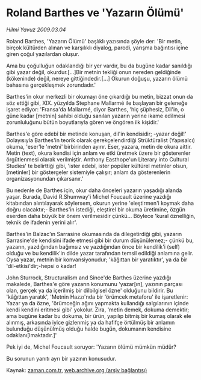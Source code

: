# Roland Barthes ve 'Yazarın Ölümü'

*Hilmi Yavuz 2009.03.04*

<tr><td class="metin" colspan="2" style="padding-top: 20px; padding-left: 5px; padding-right: 10px;">Roland Barthes, 'Yazarın Ölümü' başlıklı yazısında şöyle der: 'Bir metin, birçok kültürden alınan ve karşılıklı diyalog, parodi, yarışma bağıntısı içine giren çoğul yazılardan oluşur.</td></tr><tr><td class="metin" colspan="2" style="padding-top: 20px; padding-left: 5px; padding-right: 10px;"><p>Ama bu çoğulluğun odaklandığı bir yer vardır, bu da bugüne kadar sanıldığı gibi yazar değil, okurdur.[...]Bir metnin tekliği onun nereden geldiğinde (kökeninde) değil, nereye gittiğindedir.[...] Okurun doğuşu, yazarın ölümü bahasına gerçekleşmek zorundadır.'
<p> Barthes'in okur merkezli bir okumayı öne çıkardığı bu metin, bizzat onun da söz ettiği gibi, XIX. yüzyılda Stephane Mallarmé ile başlayan bir geleneğe işaret ediyor: 'Fransa'da Mallarmé, diyor Barthes, 'hiç şüphesiz, Dil'in, o güne kadar [metnin] sahibi olduğu sanılan yazarın yerine ikame edilmesi zorunluluğunu bütün boyutlarıyla gören ve öngören ilk kişidir.'
<p> Barthes'e göre edebî bir metinde konuşan, dil'in kendisidir; -yazar değil!' Dolayısıyla Barthes'in teorik olarak gerekçelendirdiği Strüktüralist (Yapısalcı) okuma, 'eser'le 'metni' birbirinden ayırır. Eser, yazara, metin de okura aittir. Metin (text), okura kendisi için anlam ve etki üretmek üzere bir gösterenler örgütlenmesi olarak verilmiştir. Anthony Easthope'un Literary into Cultural Studies' te belirttiği gibi, 'ister edebî, ister popüler kültürel metinler olsun, [metinler] bir göstergeler sistemiyle çalışır; anlam da gösterenlerin organizasyonundan çıkarsanır.'
<p> Bu nedenle de Barthes için, okur daha önceleri yazarın yaşadığı alanda yaşar. Burada, David R.Shumway'i Michel Foucault üzerine yazdığı kitabından alıntılayarak söylersem, okurun yerine 'eleştirmen'i koymak daha doğru olacaktır;- Barthes'in istediği, eleştirel bir okuma üretimine, özgün eserden daha büyük bir önem verilmesidir çünkü... Böylece 'kural öznelliğin, teknik de ifadenin yerini alır'.
<p> Barthes'in Balzac'ın Sarrasine okumasında da dilegetirdiği gibi, yazarın Sarrasine'de kendisini ifade etmesi gibi bir durum düşünülemez;- çünkü bu, yazarın, yazdığından bağımsız ve yazdığından önce bir kendilik'i (self) olduğu ve bu kendilik'in dilde yazar tarafından temsil edildiği anlamına gelir. Oysa yazar, metnin bir konvansiyonudur; 'kâğıttan bir yaratıktır', ya da bir 'dil-etkisi'dir;-hepsi o kadar!
<p> John Sturrock, Structuralism and Since'de Barthes üzerine yazdığı makalede, Barthes'e göre yazarın konumunu 'yazar[ın], yazının parçası olan, gerçek ya da içerilmiş bir dilbilgisel özne' olduğunu bildirir. Bu 'kâğıttan yaratık', 'Metnin Hazzı'nda bir 'örümcek metaforu' ile işaretlenir: Yazar ya da özne, 'örümceğin ağını yapmakta kullandığı salgılarının içinde kendi kendini eritmesi gibi' yokolur. Zira, 'metin demek, dokuma demektir; ama bugüne kadar bu dokuma, bir ürün, yapılıp bitmiş bir kumaş olarak ele alınmış, arkasında iyice gizlenmiş ya da hafifçe örtülmüş bir anlamın bulunduğu düşünülmüş olduğu halde bugün, dokumanın kendisine odaklanı[lmaktadır.]'
<p> Pek iyi de, Michel Foucault soruyor: 'Yazarın ölümü mümkün müdür?
<p> Bu sorunun yanıtı ayrı bir yazının konusudur.<br/></p></p></p></p></p></p></p></p></td></tr>

Kaynak: [zaman.com.tr](http://zaman.com.tr/yazar.do?yazino=821370), [web.archive.org (arşiv bağlantısı)](http://web.archive.org/web/20090315042059/http://www.zaman.com.tr:80/yazar.do?yazino=821370)
